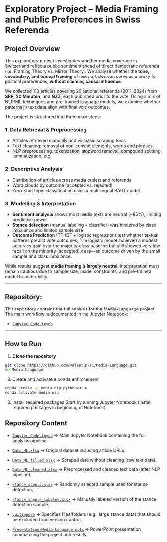 # Exploratory Project – Media Framing and Public Preferences in Swiss Referenda

## Project Overview

This exploratory project investigates whether media coverage in Switzerland reflects public sentiment ahead of direct democratic referenda (i.e. Framing Theory vs. Mirror Theory). We analyze whether the **tone, vocabulary, and topical framing** of news articles can serve as a proxy for political preferences, **without claiming causal influence**.

We collected 113 articles covering 20 national referenda (2011–2024) from **SRF**, **20 Minuten**, and **NZZ**, each published prior to the vote. Using a mix of NLP/ML techniques and pre-trained language models, we examine whether patterns in text data align with final vote outcomes.

The project is structured into three main steps:

### 1. Data Retrieval & Preprocessing
- Articles retrieved manually and via basic scraping tools
- Text cleaning: removal of non-content elements, words and phrases
- NLP preprocessing: tokenization, stopword removal, compound splitting, lemmatization, etc.

### 2. Descriptive Analysis
- Distribution of articles across media outlets and referenda
- Word clouds by outcome (accepted vs. rejected)
- Zero-shot topic classification using a multilingual BART model

### 3. Modelling & Interpretation
- **Sentiment analysis** shows most media texts are neutral (~85%), limiting predictive power
- **Stance detection** (manual labeling + classifier) was hindered by class imbalance and limited sample size
- **Outcome Prediction** (TF-IDF + logistic regression) test whether textual patterns predict vote outcomes; The logistic model achieved a modest accuracy gain over the majority‐class baseline but still showed very low recall on the minority (accepted) class—an outcome driven by the small sample and class imbalance.

While results suggest **media framing is largely neutral**, interpretation must remain cautious due to sample size, model constraints, and pre-trained model transferability.

---

## Repository:

This repository contains the full analysis for the Media-Language project. The main workflow is documented in the Jupyter Notebook:

- [`Jupyter_Code.ipynb`](./Code/Jupyter_Code.ipynb)

---

## How to Run

1. **Clone the repository**  
```bash
git clone https://github.com/valentin-s1/Media-Language.git
cd Media-Language
```

3. Create and activate a conda enfironement
```bash
conda create -n media-nlp python=3.10
conda activate media-nlp
```
3. Install required packages
Start by running Jupyter Notebook (install required packages in beginning of Notebook)

## Repository Content
- [`Jupyter_Code.ipynb`](./Code/Jupyter_Code.ipynb)
  → Main Jupyter Notebook containing the full analysis pipeline.

- [`Data_ML.xlsx`](./Data/Data_ML.xlsx)
  → Original dataset including article URLs.

- [`Data_ML_filled.xlsx`](./Data/Data_ML_filled.xlsx)
  → Scraped data without cleaning (raw text data).

- [`Data_ML_cleaned.xlsx`](./Data/Data_ML_cleaned.xlsx)
  → Preprocessed and cleaned text data (after NLP pipeline).

- [`stance_sample.xlsx`](./Data/stance_sample.xlsx)
  → Randomly selected sample used for stance detection.

- [`stance_sample_labeled.xlsx`](./Data/stance_sample_labeled.xlsx)
  → Manually labeled version of the stance detection sample.

- [`.gitignore`](./.gitignore)
  → Specifies files/folders (e.g., large stance data) that should be excluded from version control.

- [`Presentation/Media-Language.pptx`](./Presentation/Media-Language.pptx)
  → PowerPoint presentation summarizing the project and results.

